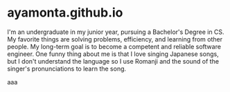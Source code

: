 # ayamonta.github.io
I'm an undergraduate in my junior year, pursuing a Bachelor's Degree in CS. My favorite things are solving problems, efficiency, and learning from other people. My long-term goal is to become a competent and reliable software engineer. One funny thing about me is that I love singing Japanese songs, but I don't understand the language so I use Romanji and the sound of the singer's pronunciations to learn the song.  

aaa  
